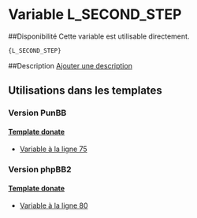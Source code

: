 # Variable L_SECOND_STEP

##Disponibilité
Cette variable est utilisable directement.

```html
{L_SECOND_STEP}
```

##Description
[Ajouter une description](https://fa-tvars.appspot.com/var/L_SECOND_STEP)

## Utilisations dans les templates

### Version PunBB

#### [Template donate](punbb/donate.md#readme)
* [Variable &agrave; la ligne 75](../punbb/donate.tpl#L75)

### Version phpBB2

#### [Template donate](subsilver/donate.md#readme)
* [Variable &agrave; la ligne 80](../subsilver/donate.tpl#L80)